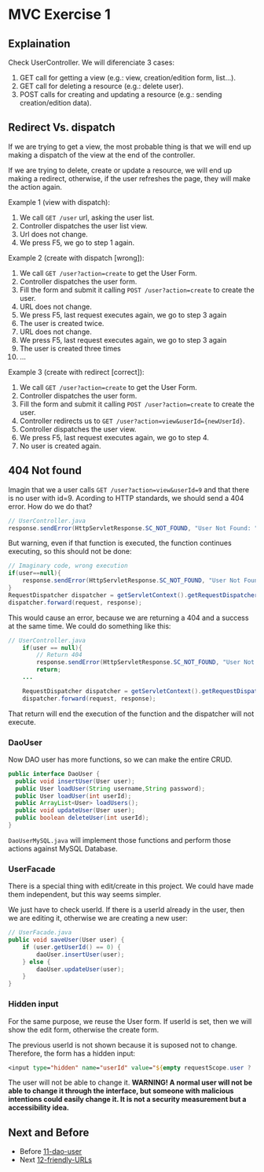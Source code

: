 # MVC Exercise 1

## Explaination

Check UserController.
We will diferenciate 3 cases:

1. GET call for getting a view (e.g.: view, creation/edition form, list...).
1. GET call for deleting a resource (e.g.: delete user).
1. POST calls for creating and updating a resource (e.g.: sending creation/edition data).

## Redirect Vs. dispatch

If we are trying to get a view, the most probable thing is that we will end up making a dispatch of the view at the end of the controller.

If we are trying to delete, create or update a resource, we will end up making a redirect, otherwise, if the user refreshes the page, they will make the action again.

Example 1 (view with dispatch):

1. We call ```GET /user``` url, asking the user list.
1. Controller dispatches the user list view.
1. Url does not change.
1. We press F5, we go to step 1 again.

Example 2 (create with dispatch [wrong]):

1. We call ```GET /user?action=create``` to get the User Form.
1. Controller dispatches the user form.
1. Fill the form and submit it calling ```POST /user?action=create``` to create the user.
1. URL does not change.
1. We press F5, last request executes again, we go to step 3 again
1. The user is created twice.
1. URL does not change.
1. We press F5, last request executes again, we go to step 3 again
1. The user is created three times
1. ...

Example 3 (create with redirect [correct]):

1. We call ```GET /user?action=create``` to get the User Form.
1. Controller dispatches the user form.
1. Fill the form and submit it calling ```POST /user?action=create``` to create the user.
1. Controller redirects us to ```GET /user?action=view&userId={newUserId}```.
1. Controller dispatches the user view.
1. We press F5, last request executes again, we go to step 4.
1. No user is created again.


## 404 Not found

Imagin that we a user calls ```GET /user?action=view&userId=9``` and that there is no user with id=9. Acording to HTTP standards, we should send a 404 error. How do we do that?

```java
// UserController.java
response.sendError(HttpServletResponse.SC_NOT_FOUND, "User Not Found: " + userId);
```

But warning, even if that function is executed, the function continues executing, so this should not be done:

```java
// Imaginary code, wrong execution
if(user==null){
    response.sendError(HttpServletResponse.SC_NOT_FOUND, "User Not Found: " + userId);
}
RequestDispatcher dispatcher = getServletContext().getRequestDispatcher("/WEB-INF/view/example.jsp");
dispatcher.forward(request, response);
```

This would cause an error, because we are returning a 404 and a success at the same time. We could do something like this:

```java
// UserController.java
    if(user == null){
        // Return 404
        response.sendError(HttpServletResponse.SC_NOT_FOUND, "User Not Found: " + userId);
        return;
    ...

    RequestDispatcher dispatcher = getServletContext().getRequestDispatcher("/WEB-INF/view/user/user_form.jsp");
    dispatcher.forward(request, response);
```

That return will end the execution of the function and the dispatcher will not execute.

### DaoUser

Now DAO user has more functions, so we can make the entire CRUD.

```java
public interface DaoUser {
  public void insertUser(User user);
  public User loadUser(String username,String password);
  public User loadUser(int userId);
  public ArrayList<User> loadUsers();
  public void updateUser(User user);
  public boolean deleteUser(int userId);
}
```

```DaoUserMySQL.java``` will implement those functions and perform those actions against MySQL Database.

### UserFacade

There is a special thing with edit/create in this project. We could have made them independent, but this way seems simpler.

We just have to check userId. If there is a userId already in the user, then we are editing it, otherwise we are creating a new user:

```java
// UserFacade.java
public void saveUser(User user) {
    if (user.getUserId() == 0) {
        daoUser.insertUser(user);
    } else {
        daoUser.updateUser(user);
    }
}
```

### Hidden input

For the same purpose, we reuse the User form. If userId is set, then we will show the edit form, otherwise the create form.

The previous userId is not shown because it is suposed not to change. Therefore, the form has a hidden input:

```jsp
<input type="hidden" name="userId" value="${empty requestScope.user ? '' : requestScope.user.userId}"/>
```

The user will not be able to change it. **WARNING! A normal user will not be able to change it through the interface, but someone with malicious intentions could easily change it. It is not a security measurement but a accessibility idea.**

## Next and Before

* Before [11-dao-user](https://gitlab.com/mgep-web-engineering-1/javaee/11-dao-user)
* Next [12-friendly-URLs](https://gitlab.com/mgep-web-engineering-1/javaee/12-friendly-urls)